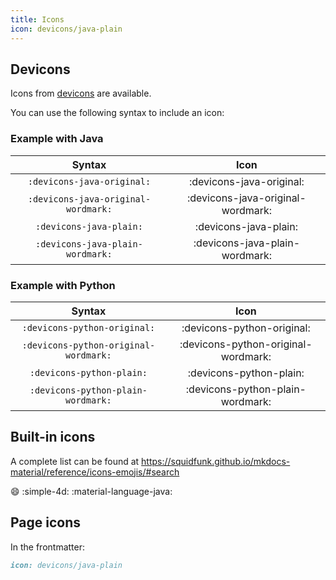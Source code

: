 ```yaml
---
title: Icons
icon: devicons/java-plain
---
```

## Devicons
Icons from [devicons](https://devicon.dev/) are available.

You can use the following syntax to include an icon:

### Example with Java
| Syntax | Icon |
| :-: | :-: |
| `:devicons-java-original:` | :devicons-java-original: |
| `:devicons-java-original-wordmark:` | :devicons-java-original-wordmark: |
| `:devicons-java-plain:` | :devicons-java-plain: |
| `:devicons-java-plain-wordmark:` | :devicons-java-plain-wordmark: |

### Example with Python
| Syntax | Icon |
| :-: | :-: |
| `:devicons-python-original:` | :devicons-python-original: |
| `:devicons-python-original-wordmark:` | :devicons-python-original-wordmark: |
| `:devicons-python-plain:` | :devicons-python-plain: |
| `:devicons-python-plain-wordmark:` | :devicons-python-plain-wordmark: |


## Built-in icons
A complete list can be found at https://squidfunk.github.io/mkdocs-material/reference/icons-emojis/#search

:smile:
:simple-4d:
:material-language-java:

## Page icons
In the frontmatter:
```md
icon: devicons/java-plain
```
